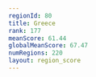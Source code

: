 ```yaml
---
regionId: 80
title: Greece
rank: 177
meanScore: 61.44
globalMeanScore: 67.47
numRegions: 220
layout: region_score
---
```

